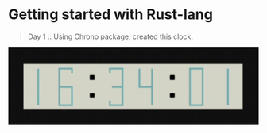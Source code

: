 # Getting started with Rust-lang

> Day 1 :: Using Chrono package, created this clock.

![Rust Clock](day1_clock/src/rust_clock.gif)

